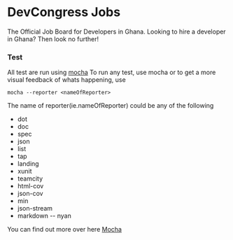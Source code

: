 DevCongress Jobs
================

The Official Job Board for Developers in Ghana. Looking to hire a developer in Ghana? Then look no further!

### Test
All test are run using [mocha](https://github.com/visionmedia/mocha)
To run any test, use mocha or to get a more visual feedback of whats happening, use 

```shell
mocha --reporter <nameOfReporter>
``` 	
The name of reporter(ie.nameOfReporter) could be any of the following
- dot
- doc
- spec
- json
- list
- tap
- landing
- xunit
- teamcity
- html-cov
- json-cov
- min
- json-stream
- markdown
-- nyan

You can find out more over here [Mocha](http://visionmedia.github.io/mocha/)
